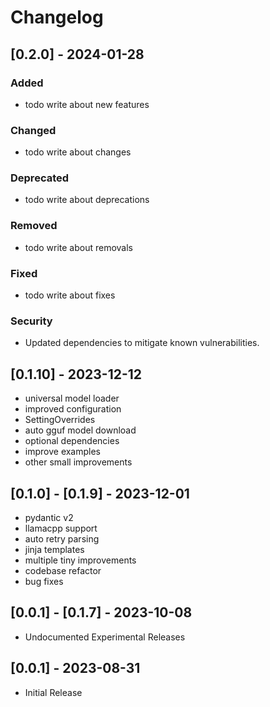# Changelog

## [0.2.0] - 2024-01-28

### Added

- todo write about new features

### Changed

- todo write about changes

### Deprecated

- todo write about deprecations

### Removed

- todo write about removals

### Fixed

- todo write about fixes

### Security

- Updated dependencies to mitigate known vulnerabilities.

## [0.1.10] - 2023-12-12

- universal model loader
- improved configuration
- SettingOverrides
- auto gguf model download
- optional dependencies
- improve examples
- other small improvements

## [0.1.0] - [0.1.9] - 2023-12-01

- pydantic v2
- llamacpp support
- auto retry parsing
- jinja templates
- multiple tiny improvements
- codebase refactor
- bug fixes

## [0.0.1] - [0.1.7] - 2023-10-08

- Undocumented Experimental Releases

## [0.0.1] - 2023-08-31

- Initial Release
